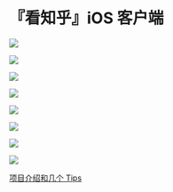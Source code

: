 # 『看知乎』iOS 客户端

![](https://github.com/sheepy1/CardsAnimation/raw/master/KanzhihuGIF/Home.gif)

![](https://github.com/sheepy1/CardsAnimation/raw/master/KanzhihuGIF/AnswerList.gif)

![](https://github.com/sheepy1/CardsAnimation/raw/master/KanzhihuGIF/Back.gif)

![](https://github.com/sheepy1/CardsAnimation/raw/master/KanzhihuGIF/TopUsers.gif)

![](https://github.com/sheepy1/CardsAnimation/raw/master/KanzhihuGIF/ZoomAvatar.gif)

![](https://github.com/sheepy1/CardsAnimation/raw/master/KanzhihuGIF/AnswerDetail.gif)

![](https://github.com/sheepy1/CardsAnimation/raw/master/KanzhihuGIF/Search.gif)

![](https://github.com/sheepy1/CardsAnimation/raw/master/KanzhihuGIF/Sort.gif)

[项目介绍和几个 Tips](http://www.jianshu.com/p/2c3a0f109788)
